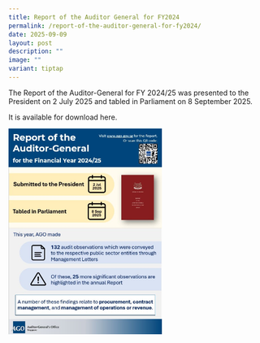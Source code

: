 ```yaml
---
title: Report of the Auditor General for FY2024
permalink: /report-of-the-auditor-general-for-fy2024/
date: 2025-09-09
layout: post
description: ""
image: ""
variant: tiptap
---
```

<p>The Report of the Auditor-General for FY 2024/25 was presented to the
President on 2 July 2025 and tabled in Parliament on 8 September 2025.</p>
<p>It is available for download here.</p>
<p></p>
<div class="isomer-image-wrapper">
<img style="width: 60%;" height="auto" width="100%" alt="" src="/images/News_Events_Photos/2025/Release_of_AR_FY2024_25.jpg">
</div>
<p></p>